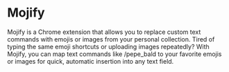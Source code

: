 # Mojify
Mojify is a Chrome extension that allows you to replace custom text commands with emojis or images from your personal collection. Tired of typing the same emoji shortcuts or uploading images repeatedly? With Mojify, you can map text commands like /pepe_bald to your favorite emojis or images for quick, automatic insertion into any text field.
